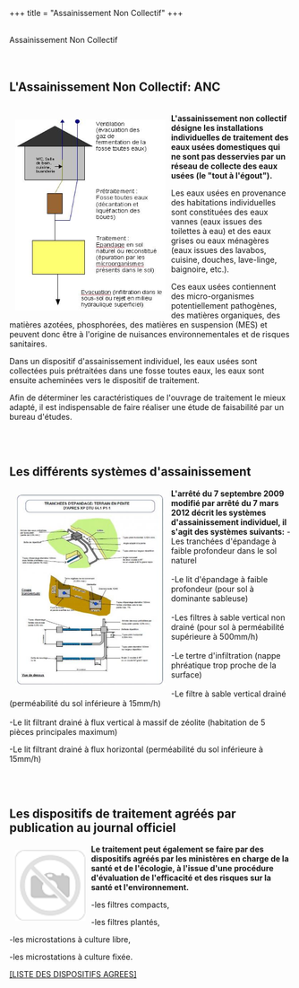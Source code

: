 
+++
title = "Assainissement Non Collectif"
+++
<br />
 <br />
   <div class="title-01 uppercase">
    <a>Assainissement Non Collectif</a>
  </div>

<br />
 <br />
<div class="part900 " >
<h2>L'Assainissement Non Collectif: ANC</h2>
 <br />
<div class="scol part300 "><img  class="bordure" style="float: left; margin: 10px;" src="/img/sch_ma_anc.jpg" alt="" width="269" height="341" /></div>
<div class="scol part600 "><strong>L'assainissement non collectif désigne les installations individuelles de traitement des eaux usées domestiques qui ne sont pas desservies par un réseau de collecte des eaux usées (le "tout à l'égout").</strong>
<p>Les eaux usées en provenance des habitations individuelles sont constituées des eaux vannes (eaux issues des toilettes à eau) et des eaux grises ou eaux ménagères (eaux issues des lavabos, cuisine, douches, lave-linge, baignoire, etc.).</p>
<p>Ces eaux usées contiennent des micro-organismes potentiellement pathogènes, des matières organiques, des matières azotées, phosphorées, des matières en suspension (MES) et peuvent donc être à l'origine de nuisances environnementales et de risques sanitaires.</p>
<p>Dans un dispositif d'assainissement individuel, les eaux usées sont collectées puis prétraitées dans une fosse toutes eaux, les eaux sont ensuite acheminées vers le dispositif de traitement.</p>
<p>Afin de déterminer les caractéristiques de l'ouvrage de traitement le mieux adapté, il est indispensable de faire réaliser une étude de faisabilité par un bureau d'études.</p>
<br />
</div>
<br />
<h2>Les différents systèmes d'assainissement</h2>
<div class="scol part300 ">
<img class="bordure" style="float: left; margin: 10px;" title="Fiche schématique - tranchées d'épandage" src="/img/sch_ma_tranch_es.jpg" alt="" width="269" height="341" /></div>
<div class="scol part600 "><strong>L'arrêté du 7 septembre 2009 modifié par arrêté du 7 mars 2012 décrit les systèmes d'assainissement individuel, il s'agit des systèmes suivants:</strong> -Les tranchées d'épandage à faible profondeur dans le sol naturel <br /><br />-Le lit d'épandage à faible profondeur (pour sol à dominante sableuse)<br /><br />-Les filtres à sable vertical non drainé (pour sol à perméabilité supérieure à 500mm/h) <br /><br />-Le tertre d'infiltration (nappe phréatique trop proche de la surface)<br /><br />-Le filtre à sable vertical drainé (perméabilité du sol inférieure à 15mm/h)<br /><br />-Le lit filtrant drainé à flux vertical à massif de zéolite (habitation de 5 pièces principales maximum)<br /><p>-Le lit filtrant drainé à flux horizontal (perméabilité du sol inférieure à 15mm/h)</p>
<br />
</div>
<br />

<h2>Les dispositifs de traitement agréés par publication au journal officiel</h2>
<div class="scol part300 "><img class="bordure" src="/img/nophoto.png" alt="" hspace="10" vspace="10" width="126" height="126" align="left" /></div>
<div class="scol part600 "><strong>Le traitement peut également se faire par des dispositifs agréés par les ministères en charge de la santé et de l'écologie, à l'issue d'une procédure d'évaluation de l'efficacité et des risques sur la santé et l'environnement.</strong>
<p>-les filtres compacts,</p>
<p>-les filtres plantés,</p>
<p>-les microstations à culture libre,</p>
<p>-les microstations à culture fixée.</p>
<p><a href="web_documents/site_interminist_riel_sur_l__assainissement_non_collectif.htm">[</a><a href="http://www.assainissement-non-collectif.developpement-durable.gouv.fr/dispositifs-de-traitement-agrees-a185.html">LISTE DES DISPOSITIFS AGREES]</a></p>
</div>
</div>